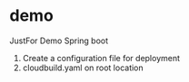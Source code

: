 # demo
JustFor Demo Spring boot

1. Create a configuration file for deployment
2. cloudbuild.yaml on root location
